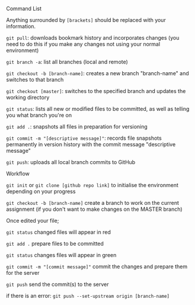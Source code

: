 Command List

Anything surrounded by `[brackets]` should be replaced with your information.

`git pull`: downloads bookmark history and incorporates changes (you need to do this if you make any changes not using your normal environment)

`git branch -a`: list all branches (local and remote)

`git checkout -b [branch-name]`: creates a new branch "branch-name" and switches to that branch

`git checkout [master]`: switches to the specified branch and updates the working directory

`git status`: lists all new or modified files to be committed, as well as telling you what branch you're on

`git add .`: snapshots all files in preparation for versioning

`git commit -m "[descriptive message]"`: records file snapshots permanently in version history with the commit message "descriptive message"

`git push`: uploads all local branch commits to GitHub

 
Workflow

`git init` or `git clone [github repo link]` to initialise the environment depending on your progress

`git checkout -b [branch-name]` create a branch to work on the current assignment (if you don't want to make changes on the MASTER branch)

Once edited your file;

`git status` changed files will appear in red

`git add .` prepare files to be committed

`git status` changes files will appear in green

`git commit -m "[commit message]"` commit the changes and prepare them for the server

`git push` send the commit(s) to the server

if there is an error: `git push --set-upstream origin [branch-name]`
